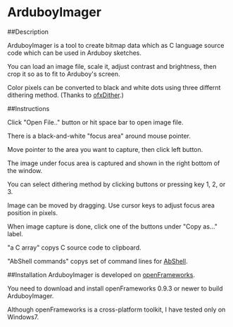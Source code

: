 # ArduboyImager

##Description

ArduboyImager is a tool to create bitmap data which as C language source code which can be used in Arduboy sketches.

You can load an image file, scale it, adjust contrast and brightness, then crop it so as to fit to Arduboy's screen.

Color pixels can be converted to black and white dots using three differnt dithering method. (Thanks to [ofxDither](http://www.julapy.com/blog/2011/03/09/ofxdither/).)

##Instructions

Click "Open File.." button or hit space bar to open image file.

There is a black-and-white "focus area" around mouse pointer. 

Move pointer to the area you want to capture, then click left button.

The image under focus area is captured and shown in the right bottom of the window.

You can select dithering method by clicking buttons or pressing key 1, 2, or 3.

Image can be moved by dragging. Use cursor keys to adjust focus area position in pixels.

When image capture is done, click one of the buttons under "Copy as..." label.

"a C array" copys C source code to clipboard.

"AbShell commands" copys set of command lines for [AbShell](https://github.com/boochow/abshell). 

##Installation
ArduboyImager is developed on [openFrameworks](http://openframeworks.cc/).

You need to download and install openFrameworks 0.9.3 or newer to build ArduboyImager.

Although openFrameworks is a cross-platform toolkit, I have tested only on Windows7.
